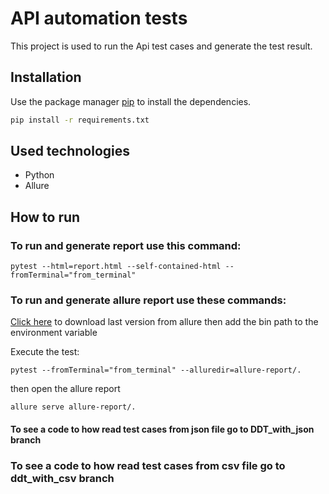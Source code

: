 # API automation tests

This project is used to run the Api test cases and generate the test result.

## Installation

Use the package manager [pip](https://pip.pypa.ffio/en/stable/) to install the dependencies.

```bash
pip install -r requirements.txt
```

## Used technologies
- Python
- Allure

## How to run
### To run and generate report use this command: 
```
pytest --html=report.html --self-contained-html --fromTerminal="from_terminal"
```
### To run and generate allure report use these commands:
<a href="https://repo.maven.apache.org/maven2/io/qameta/allure/allure-commandline/" target="_blank">Click here</a>
to download last version from allure then add the bin path to the environment variable

Execute the test:
```
pytest --fromTerminal="from_terminal" --alluredir=allure-report/.
```
then open the allure report
```commandline
allure serve allure-report/.
```



#### To see a code to how read test cases from json file go to DDT_with_json branch
### To see a code to how read test cases from csv file go to ddt_with_csv branch
